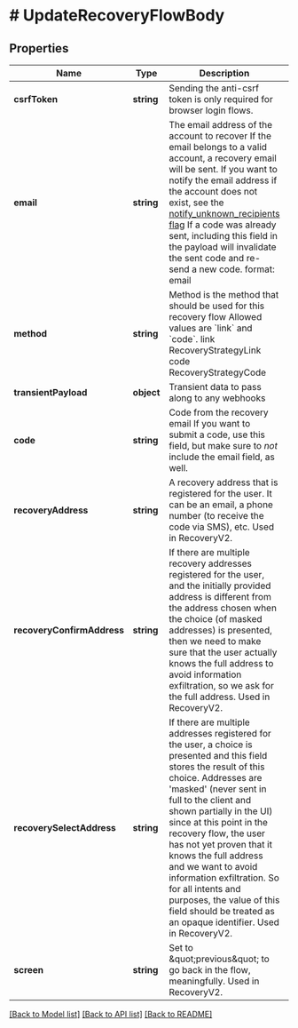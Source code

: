 # # UpdateRecoveryFlowBody

## Properties

Name | Type | Description | Notes
------------ | ------------- | ------------- | -------------
**csrfToken** | **string** | Sending the anti-csrf token is only required for browser login flows. | [optional]
**email** | **string** | The email address of the account to recover  If the email belongs to a valid account, a recovery email will be sent.  If you want to notify the email address if the account does not exist, see the [notify_unknown_recipients flag](https://www.ory.sh/docs/kratos/self-service/flows/account-recovery-password-reset#attempted-recovery-notifications)  If a code was already sent, including this field in the payload will invalidate the sent code and re-send a new code.  format: email |
**method** | **string** | Method is the method that should be used for this recovery flow  Allowed values are &#x60;link&#x60; and &#x60;code&#x60;. link RecoveryStrategyLink code RecoveryStrategyCode |
**transientPayload** | **object** | Transient data to pass along to any webhooks | [optional]
**code** | **string** | Code from the recovery email  If you want to submit a code, use this field, but make sure to _not_ include the email field, as well. | [optional]
**recoveryAddress** | **string** | A recovery address that is registered for the user. It can be an email, a phone number (to receive the code via SMS), etc. Used in RecoveryV2. | [optional]
**recoveryConfirmAddress** | **string** | If there are multiple recovery addresses registered for the user, and the initially provided address is different from the address chosen when the choice (of masked addresses) is presented, then we need to make sure that the user actually knows the full address to avoid information exfiltration, so we ask for the full address. Used in RecoveryV2. | [optional]
**recoverySelectAddress** | **string** | If there are multiple addresses registered for the user, a choice is presented and this field stores the result of this choice. Addresses are &#39;masked&#39; (never sent in full to the client and shown partially in the UI) since at this point in the recovery flow, the user has not yet proven that it knows the full address and we want to avoid information exfiltration. So for all intents and purposes, the value of this field should be treated as an opaque identifier. Used in RecoveryV2. | [optional]
**screen** | **string** | Set to \&quot;previous\&quot; to go back in the flow, meaningfully. Used in RecoveryV2. | [optional]

[[Back to Model list]](../../README.md#models) [[Back to API list]](../../README.md#endpoints) [[Back to README]](../../README.md)
